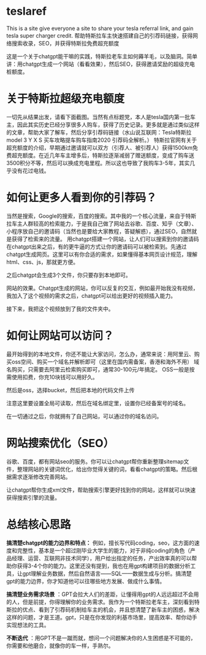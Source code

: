# teslaref
This is a site give everyone a site to share your tesla referral link, and gain tesla super charger credit. 帮助特斯拉车主快速搭建自己的引荐码链接，获得网络搜索收录，SEO，并获得特斯拉免费超充额度

这是一个关于chatgpt能干嘛的实践，特斯拉老车主如何薅羊毛，以及脑洞。简单讲：用chatgpt生成一个网站（看看效果），然后SEO，获得邀请奖励的超级充电桩额度。

# 关于特斯拉超级充电额度

一切先从结果出发，请看下面截图。当然有点标题党，本人是tesla国内第一批车主，因此其实历史已经分享很多人购车，获得了历史记录。更多就是通过类似这样的文章，帮助大家了解车，然后分享引荐码链接（水山说互联网：Tesla特斯拉 model 3 Y X S 买车攻略提车购车指南2020 引荐码全解析。）
特斯拉官网有关于超充额度的介绍，早期通过邀请就可以双方（引荐人、被引荐人）获得1500km免费超充额度。在近几年车主增多后，特斯拉逐渐减弱了赠送额度，变成了购车送3500积分不等，然后可以换成充电里程。所以这也导致了我购车3-5年，其实几乎没有花过电钱。

# 如何让更多人看到你的引荐码？

当然是搜索，Google的搜索，百度的搜索。其中我的一个核心流量，来自于特斯拉车主人群较高的检索能力，于是我自己做了网站去谷歌、百度、知乎（文章）、小程序放自己的邀请码（当然也是要给大家教程，答疑解惑），通过SEO，自然就是获得了检索来的流量。
用chatgpt搭建一个网站，让人们可以搜索到你的邀请码
在chatgpt出来之后，有的更牛逼的方式让你的邀请码可以被检索到。先通过chatgpt生成网页。这里可以有你合适的需求，如果懂得基本网页设计规范，理解html、css、js，那就更方便。

之后chatgpt会生成3个文件，你只要存到本地即可。

网站的效果。Chatgpt生成的网站，你可以反复的交互，例如最开始我没有视频，我加入了这个视频的需求之后，chatgpt可以给出更好的视频插入能力。

接下来，我把这个视频放到了我的文件夹中。

# 如何让网站可以访问？

最开始得到的本地文件，你还不能让大家访问，怎么办，通常来说：用阿里云、购买oss空间、购买一个域名并解析即可（这里在国内需备案，香港和海外不用）
域名购买，只需要去阿里云检索购买即可，通常30-100元/年搞定。
OSS一般是按需使用扣费，你充10块钱可以用好久。

然后是oss，选择bucket，然后把本地的代码文件上传

注意这里要设置全局可读取，然后在域名绑定里，设置你已经备案号的域名。

在一切通过之后，你就拥有了自己网站，可以通过你的域名访问。

# 网站搜索优化（SEO）

谷歌、百度，都有网站seo的服务。你可以让chatgpt帮你重新整理sitemap文件，整理网站的关键词优化，给出你觉得关键的词，看看chatgpt的策略。然后根据需求逐渐修改完善网站。

让chatgpt帮你生成xml文件，帮助搜索引擎更好找到你的网站，这样就可以快速获得搜索引擎的流量。

# 总结核心思路
**搞清楚chatgpt的能力边界和特点：** 例如，擅长写代码coding，seo，这方面的速度和完整性，基本是一个超过刚毕业大学生的能力，对于非纯coding的角色（产品经理、运营、互联网非技术同学），用户给出指定的任务，产出效率真的可以帮助你获得3-4个你的能力。这里还没有提到，我也在用gpt构建项目的数据分析工具，让gpt理解业务数据，然后自然语言——SQL——数据生成与分析。搞清楚gpt的能力边界，你才知道他可以往哪些地方发展、做成什么事情。

**搞清楚业务需求场景** ：GPT会拉大人们的差距，让懂得用gpt的人远远超过不会用的人，但是前提，你得理解你的业务需求。我作为一个特斯拉老车主，深刻看到特斯拉的优点、看到了引荐码机制给车主的机会，并且想清楚了新车主的困惑，解决这样的问题，才是王道。gpt，只是在你发现的利基市场里，提高效率、帮你动手实现想法的工具。

**不断迭代** ：用GPT不是一蹴而就，想问一个问题解决你的人生困惑是不可能的，你需要和他磨合，就像你的车一样，手熟尔。






